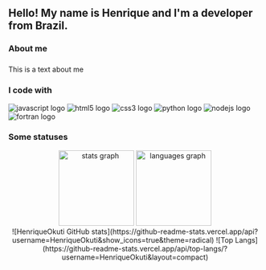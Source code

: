 <h2 align="left">Hello! My name is Henrique and I'm a developer from Brazil.</h2>

###

<h3 align="left">About me</h2>

###

<p align="left">This is a text about me</p>

###

<h3 align="left">I code with</h2>

<div align="left">
  <img src="https://img.shields.io/badge/javascript-%23323330.svg?style=for-the-badge&logo=javascript&logoColor=%23F7DF1E" alt="javascript logo"  />
  <img src="https://img.shields.io/badge/html5-%23E34F26.svg?style=for-the-badge&logo=html5&logoColor=white" alt="html5 logo"  />
  <img src="https://img.shields.io/badge/css3-%231572B6.svg?style=for-the-badge&logo=css3&logoColor=white" alt="css3 logo"  />
  <img src="https://img.shields.io/badge/python-3670A0?style=for-the-badge&logo=python&logoColor=ffdd54" alt="python logo"  />
  <img src="https://img.shields.io/badge/node.js-6DA55F?style=for-the-badge&logo=node.js&logoColor=white" alt="nodejs logo"  />
  <img src="https://img.shields.io/badge/Fortran-%23734F96.svg?style=for-the-badge&logo=fortran&logoColor=white" alt="fortran logo"/>
</div>

###

<h3 align="left">Some statuses</h2>

<div align="center">
  <img src="https://github-readme-stats.vercel.app/api?hide_title=false&hide_rank=false&show_icons=true&include_all_commits=true&count_private=true&disable_animations=false&theme=dracula&locale=en&hide_border=false&username=HenriqueOkuti" height="150" alt="stats graph"  />
  <img src="https://github-readme-stats.vercel.app/api/top-langs?locale=en&hide_title=false&layout=compact&card_width=320&langs_count=5&theme=dracula&hide_border=false&username=HenriqueOkuti" height="150" alt="languages graph"  />
</div>

<div align="center">
  ![HenriqueOkuti GitHub stats](https://github-readme-stats.vercel.app/api?username=HenriqueOkuti&show_icons=true&theme=radical)
  ![Top Langs](https://github-readme-stats.vercel.app/api/top-langs/?username=HenriqueOkuti&layout=compact)
</div>
